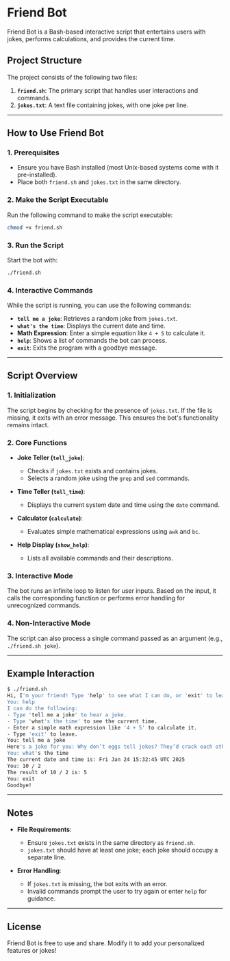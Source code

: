 
# Friend Bot

Friend Bot is a Bash-based interactive script that entertains users with jokes, performs calculations, and provides the current time.

## Project Structure

The project consists of the following two files:

1. **`friend.sh`**: The primary script that handles user interactions and commands.
2. **`jokes.txt`**: A text file containing jokes, with one joke per line.

---

## How to Use Friend Bot

### 1. Prerequisites
   - Ensure you have Bash installed (most Unix-based systems come with it pre-installed).
   - Place both `friend.sh` and `jokes.txt` in the same directory.

### 2. Make the Script Executable
   Run the following command to make the script executable:
   ```bash
   chmod +x friend.sh
   ```

### 3. Run the Script
   Start the bot with:
   ```bash
   ./friend.sh
   ```

### 4. Interactive Commands
   While the script is running, you can use the following commands:

   - **`tell me a joke`**: Retrieves a random joke from `jokes.txt`.
   - **`what's the time`**: Displays the current date and time.
   - **Math Expression**: Enter a simple equation like `4 + 5` to calculate it.
   - **`help`**: Shows a list of commands the bot can process.
   - **`exit`**: Exits the program with a goodbye message.

---

## Script Overview

### 1. **Initialization**
The script begins by checking for the presence of `jokes.txt`. If the file is missing, it exits with an error message. This ensures the bot's functionality remains intact.

### 2. **Core Functions**

- **Joke Teller (`tell_joke`)**:
  - Checks if `jokes.txt` exists and contains jokes.
  - Selects a random joke using the `grep` and `sed` commands.

- **Time Teller (`tell_time`)**:
  - Displays the current system date and time using the `date` command.

- **Calculator (`calculate`)**:
  - Evaluates simple mathematical expressions using `awk` and `bc`.

- **Help Display (`show_help`)**:
  - Lists all available commands and their descriptions.

### 3. **Interactive Mode**
The bot runs an infinite loop to listen for user inputs. Based on the input, it calls the corresponding function or performs error handling for unrecognized commands.

### 4. **Non-Interactive Mode**
The script can also process a single command passed as an argument (e.g., `./friend.sh joke`).

---

## Example Interaction

```bash
$ ./friend.sh
Hi, I'm your friend! Type 'help' to see what I can do, or 'exit' to leave.
You: help
I can do the following:
- Type 'tell me a joke' to hear a joke.
- Type 'what's the time' to see the current time.
- Enter a simple math expression like '4 + 5' to calculate it.
- Type 'exit' to leave.
You: tell me a joke
Here's a joke for you: Why don’t eggs tell jokes? They’d crack each other up.
You: what's the time
The current date and time is: Fri Jan 24 15:32:45 UTC 2025
You: 10 / 2
The result of 10 / 2 is: 5
You: exit
Goodbye!
```

---

## Notes

- **File Requirements**:
  - Ensure `jokes.txt` exists in the same directory as `friend.sh`.
  - `jokes.txt` should have at least one joke; each joke should occupy a separate line.

- **Error Handling**:
  - If `jokes.txt` is missing, the bot exits with an error.
  - Invalid commands prompt the user to try again or enter `help` for guidance.

---

## License

Friend Bot is free to use and share. Modify it to add your personalized features or jokes!

